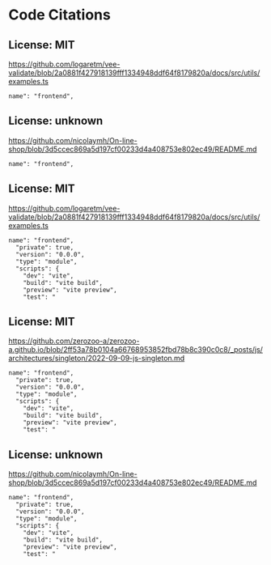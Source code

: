 # Code Citations

## License: MIT
https://github.com/logaretm/vee-validate/blob/2a0881f427918139fff1334948ddf64f8179820a/docs/src/utils/examples.ts

```
name": "frontend",

```


## License: unknown
https://github.com/nicolaymh/On-line-shop/blob/3d5ccec869a5d197cf00233d4a408753e802ec49/README.md

```
name": "frontend",

```


## License: MIT
https://github.com/logaretm/vee-validate/blob/2a0881f427918139fff1334948ddf64f8179820a/docs/src/utils/examples.ts

```
name": "frontend",
  "private": true,
  "version": "0.0.0",
  "type": "module",
  "scripts": {
    "dev": "vite",
    "build": "vite build",
    "preview": "vite preview",
    "test": "
```


## License: MIT
https://github.com/zerozoo-a/zerozoo-a.github.io/blob/2ff53a78b0104a66768953852fbd78b8c390c0c8/_posts/js/architectures/singleton/2022-09-09-js-singleton.md

```
name": "frontend",
  "private": true,
  "version": "0.0.0",
  "type": "module",
  "scripts": {
    "dev": "vite",
    "build": "vite build",
    "preview": "vite preview",
    "test": "
```


## License: unknown
https://github.com/nicolaymh/On-line-shop/blob/3d5ccec869a5d197cf00233d4a408753e802ec49/README.md

```
name": "frontend",
  "private": true,
  "version": "0.0.0",
  "type": "module",
  "scripts": {
    "dev": "vite",
    "build": "vite build",
    "preview": "vite preview",
    "test": "
```

